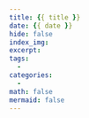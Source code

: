 ```yaml
---
title: {{ title }}
date: {{ date }}
hide: false
index_img: 
excerpt:
tags:
  - 
categories:
  - 
math: false
mermaid: false
---
```










